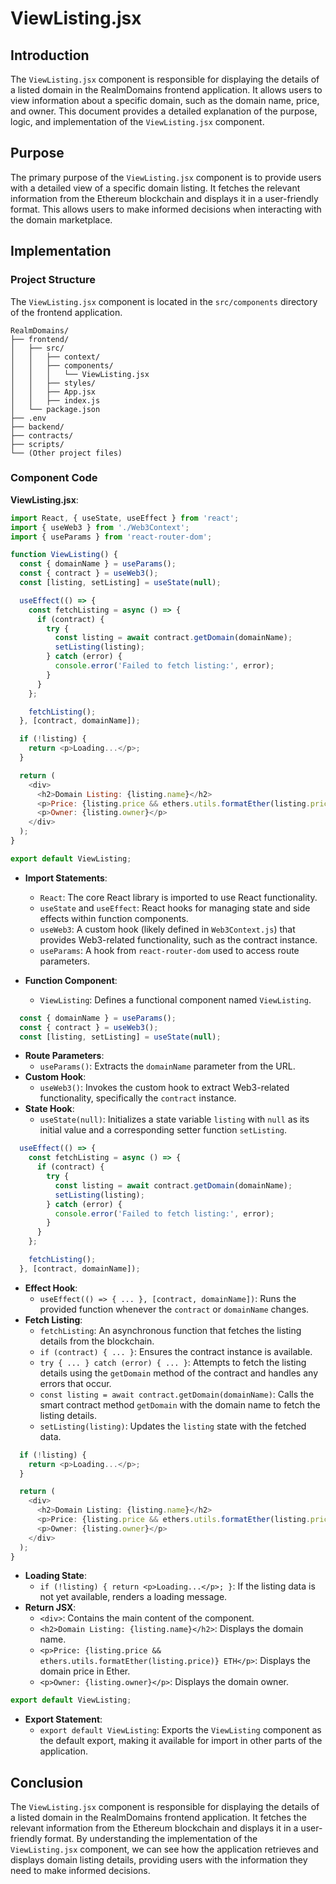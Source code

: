 # ViewListing.jsx

## Introduction

The `ViewListing.jsx` component is responsible for displaying the details of a listed domain in the RealmDomains frontend application. It allows users to view information about a specific domain, such as the domain name, price, and owner. This document provides a detailed explanation of the purpose, logic, and implementation of the `ViewListing.jsx` component.

## Purpose

The primary purpose of the `ViewListing.jsx` component is to provide users with a detailed view of a specific domain listing. It fetches the relevant information from the Ethereum blockchain and displays it in a user-friendly format. This allows users to make informed decisions when interacting with the domain marketplace.

## Implementation

### Project Structure

The `ViewListing.jsx` component is located in the `src/components` directory of the frontend application.

```
RealmDomains/
├── frontend/
│   ├── src/
│   │   ├── context/
│   │   ├── components/
│   │   │   └── ViewListing.jsx
│   │   ├── styles/
│   │   ├── App.jsx
│   │   ├── index.js
│   └── package.json
├── .env
├── backend/
├── contracts/
├── scripts/
└── (Other project files)
```

### Component Code

**ViewListing.jsx**:

```javascript
import React, { useState, useEffect } from 'react';
import { useWeb3 } from './Web3Context';
import { useParams } from 'react-router-dom';

function ViewListing() {
  const { domainName } = useParams();
  const { contract } = useWeb3();
  const [listing, setListing] = useState(null);

  useEffect(() => {
    const fetchListing = async () => {
      if (contract) {
        try {
          const listing = await contract.getDomain(domainName);
          setListing(listing);
        } catch (error) {
          console.error('Failed to fetch listing:', error);
        }
      }
    };

    fetchListing();
  }, [contract, domainName]);

  if (!listing) {
    return <p>Loading...</p>;
  }

  return (
    <div>
      <h2>Domain Listing: {listing.name}</h2>
      <p>Price: {listing.price && ethers.utils.formatEther(listing.price)} ETH</p>
      <p>Owner: {listing.owner}</p>
    </div>
  );
}

export default ViewListing;
```
- **Import Statements**:
  - `React`: The core React library is imported to use React functionality.
  - `useState` and `useEffect`: React hooks for managing state and side effects within function components.
  - `useWeb3`: A custom hook (likely defined in `Web3Context.js`) that provides Web3-related functionality, such as the contract instance.
  - `useParams`: A hook from `react-router-dom` used to access route parameters.

- **Function Component**:
  - `ViewListing`: Defines a functional component named `ViewListing`.

```javascript
  const { domainName } = useParams();
  const { contract } = useWeb3();
  const [listing, setListing] = useState(null);
```
- **Route Parameters**:
  - `useParams()`: Extracts the `domainName` parameter from the URL.
- **Custom Hook**:
  - `useWeb3()`: Invokes the custom hook to extract Web3-related functionality, specifically the `contract` instance.
- **State Hook**:
  - `useState(null)`: Initializes a state variable `listing` with `null` as its initial value and a corresponding setter function `setListing`.

```javascript
  useEffect(() => {
    const fetchListing = async () => {
      if (contract) {
        try {
          const listing = await contract.getDomain(domainName);
          setListing(listing);
        } catch (error) {
          console.error('Failed to fetch listing:', error);
        }
      }
    };

    fetchListing();
  }, [contract, domainName]);
```
- **Effect Hook**:
  - `useEffect(() => { ... }, [contract, domainName])`: Runs the provided function whenever the `contract` or `domainName` changes.
- **Fetch Listing**:
  - `fetchListing`: An asynchronous function that fetches the listing details from the blockchain.
  - `if (contract) { ... }`: Ensures the contract instance is available.
  - `try { ... } catch (error) { ... }`: Attempts to fetch the listing details using the `getDomain` method of the contract and handles any errors that occur.
  - `const listing = await contract.getDomain(domainName)`: Calls the smart contract method `getDomain` with the domain name to fetch the listing details.
  - `setListing(listing)`: Updates the `listing` state with the fetched data.

```javascript
  if (!listing) {
    return <p>Loading...</p>;
  }

  return (
    <div>
      <h2>Domain Listing: {listing.name}</h2>
      <p>Price: {listing.price && ethers.utils.formatEther(listing.price)} ETH</p>
      <p>Owner: {listing.owner}</p>
    </div>
  );
}
```
- **Loading State**:
  - `if (!listing) { return <p>Loading...</p>; }`: If the listing data is not yet available, renders a loading message.
- **Return JSX**:
  - `<div>`: Contains the main content of the component.
  - `<h2>Domain Listing: {listing.name}</h2>`: Displays the domain name.
  - `<p>Price: {listing.price && ethers.utils.formatEther(listing.price)} ETH</p>`: Displays the domain price in Ether.
  - `<p>Owner: {listing.owner}</p>`: Displays the domain owner.

```javascript
export default ViewListing;
```
- **Export Statement**:
  - `export default ViewListing`: Exports the `ViewListing` component as the default export, making it available for import in other parts of the application.

## Conclusion

The `ViewListing.jsx` component is responsible for displaying the details of a listed domain in the RealmDomains frontend application. It fetches the relevant information from the Ethereum blockchain and displays it in a user-friendly format. By understanding the implementation of the `ViewListing.jsx` component, we can see how the application retrieves and displays domain listing details, providing users with the information they need to make informed decisions.
